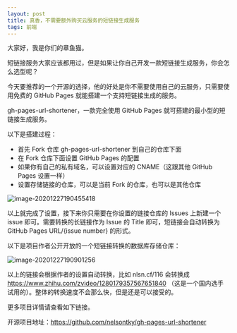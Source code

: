 ```yaml
---
layout: post
title: 真香，不需要额外购买云服务的短链接生成服务
tags: 前端
---
```


大家好，我是你们的章鱼猫。

短链接服务大家应该都用过，但是如果让你自己开发一款短链接生成服务，你会怎么选型呢？

今天要推荐的一个开源的选择，他的好处是你不需要使用自己的云服务，只需要使用免费的 GitHub Pages 就能搭建一个支持短链接生成的服务。

gh-pages-url-shortener，一款完全使用 GitHub Pages 就可搭建的最小型的短链接生成服务。

以下是搭建过程：

* 首先 Fork 仓库 gh-pages-url-shortener 到自己的仓库下面
* 在 Fork 仓库下面设置 GitHub Pages 的配置
* 如果你有自己的私有域名，可以设置对应的 CNAME（这跟其他 GitHub Pages 设置一样）
* 设置存储链接的仓库，可以是当前 Fork 的仓库，也可以是其他仓库

![image-20201227190455418](https://raw.githubusercontent.com/ZhuPeng/pic/master/images/compress_image-20201227190455418.png)

以上就完成了设置，接下来你只需要在你设置的链接仓库的 Issues 上新建一个 issue 即可。需要转换的长链接作为 Issue 的 Title 即可，短链接会自动转换为 GitHub Pages URL/{issue number} 的形式。

以下是项目作者公开开放的一个短链接转换的数据库存储仓库：

![image-20201227190901256](https://raw.githubusercontent.com/ZhuPeng/pic/master/images/compress_image-20201227190901256.png)

以上的链接会根据作者的设置自动转换，比如 nlsn.cf/116 会转换成 https://www.zhihu.com/zvideo/1280179357567651840 （这是一个国内选手试用的）。整体的转换速度不会那么快，但是还是可以接受的。

更多项目详情请查看如下链接。

开源项目地址：https://github.com/nelsontky/gh-pages-url-shortener